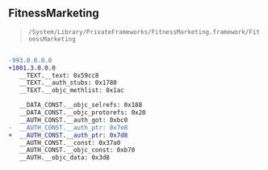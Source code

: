 ## FitnessMarketing

> `/System/Library/PrivateFrameworks/FitnessMarketing.framework/FitnessMarketing`

```diff

-993.0.0.0.0
+1001.3.0.0.0
   __TEXT.__text: 0x59cc8
   __TEXT.__auth_stubs: 0x1780
   __TEXT.__objc_methlist: 0x1ac

   __DATA_CONST.__objc_selrefs: 0x188
   __DATA_CONST.__objc_protorefs: 0x20
   __AUTH_CONST.__auth_got: 0xbc0
-  __AUTH_CONST.__auth_ptr: 0x7e8
+  __AUTH_CONST.__auth_ptr: 0x7d8
   __AUTH_CONST.__const: 0x37a0
   __AUTH_CONST.__objc_const: 0xb70
   __AUTH.__objc_data: 0x3d8

```
